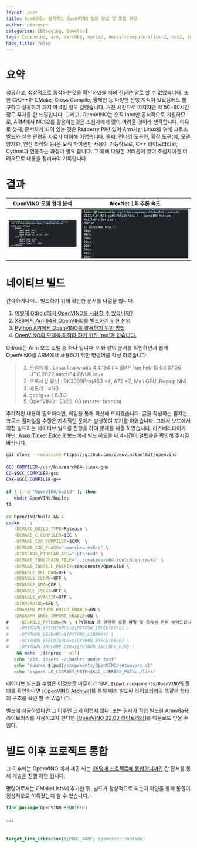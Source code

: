 ```yaml
---
layout: post
title: Arm64에서 동작하는 OpenVINO 빌드 방법 및 통합 과정
author: piorosen
categories: [Blogging, Develop]
tags: [openvino, arm, aarch64, myriad, neural-compute-stick-2, ncs2, intel, npu]
hide_title: false
---
```


# 요약

성공하고, 정상적으로 동작하는것을 확인하였을 때의 신남은 말로 할 수 없었습니다. 또한 C/C++과 CMake, Cross Compile, 툴체인 등 다양한 선행 지식이 있었음에도 불구하고 성공하기 까지 약 4일 정도 걸렸습니다. 거진 시간으로 따지자면 약 50~60시간 정도 투자를 한 느낌입니다. 그리고, OpenVINO는 오직 Intel만 공식적으로 지원하므로, ARM에서 NCS2를 활용하는것은 초심자에게 많이 어려울 것이라 생각합니다. 이유로 첫째, 문서화가 되어 있는 것은 Rasberry PI만 있어 Arm기반 Linux를 위해 크로스 빌드와 실행 관련된 자료가 미비해 어렵습니다. 둘째, 런타임 도구와, 확장 도구(예, 모델 양자화, 연산 최적화 등)은 오직 파이썬만 사용이 가능하므로, C++ 라이브러리와, Cython과 연동하는 과정이 필요 합니다. 그 외에 다양한 어려움이 있어 초심자에겐 어려우므로 내용을 정리하여 기록합니다.

# 결과

OpenVINO 모델 형태 분석|AlexNet 1회 추론 속도
:---:|:---:
![모델 형태 분석](/assets/img/post/2022-11-15-1.png)|![모델 형태 분석](/assets/img/post/2022-11-15-2.png)


# 네이티브 빌드

간략하게나마... 빌드하기 위해 확인한 문서를 나열을 합니다.

1. [어떻게 Odroid에서 OpenVINO를 사용할 수 있습니까?](
https://magazine.odroid.com/article/creating-a-vision-application-in-low-power-situations-using-openvino-and-opencv-with-the-odroid-c2/)
2. [X86에서 Arm64용 OpenVINO를 빌드하기 위한 논의](https://github.com/openvinotoolkit/openvino/issues/8343)
3. [Python API에서 OpenVINO를 활용하기 위한 방법](https://www.intel.co.kr/content/www/kr/ko/support/articles/000057448/software/development-software.html)
4. [OpenVINO의 모델을 최적화 하기 위한 'mo'가 없습니다.](https://github.com/openvinotoolkit/openvino/issues/11150)

Odroid는 Arm 보드 모델 중 하나 입니다. 이와 같이 문서를 확인하면서 쉽게 OpenVINO를 ARM에서 사용하기 위한 명령어를 작성 하였습니다.

> 1. 운영체제 : Linux linaro-alip 4.4.194 #4 SMP Tue Feb 15 03:07:56 UTC 2022 aarch64 GNU/Linux
> 2. 프로세싱 유닛 : RK3399Pro(A53 *4, A72 *2, Mali GPU, Rockip NN)
> 3. 메모리 : 4GB
> 4. gcc/g++ : 8.3.0
> 5. OpenVINO : 2022. 03 (master branch)

추가적인 내용이 필요하다면, 메일을 통해 회신해 드리겠습니다. 글을 작성하는 필자는, 크로스 컴파일을 수행은 지속적인 문제가 발생하여 포기를 하였습니다. 그래서 보드에서 직접 빌드하는 네이티브 빌드를 진행을 하여 문제를 해결 하였습니다. 라즈베리파이가 아닌, [Asus Tinker Edge R](https://tinker-board.asus.com/product/tinker-edge-r.html) 보드에서 빌드 하였을 때 4시간이 걸렸음을 확인해 주시길 바랍니다.

```sh
git clone --recursive https://github.com/openvinotoolkit/openvino

GCC_COMPILER=/usr/bin/aarch64-linux-gnu
CC=$GCC_COMPILER-gcc
CXX=$GCC_COMPILER-g++

if ! [ -d "OpenVINO/build" ]; then
   mkdir OpenVINO/build;
fi

cd OpenVINO/build && \
cmake .. \
   -DCMAKE_BUILD_TYPE=Release \
   -DCMAKE_C_COMPILER=$CC \
   -DCMAKE_CXX_COMPILER=$CXX  \
   -DCMAKE_CXX_FLAGS="-march=armv8-a" \
   -DTHREADS_PTHREAD_ARG="-pthread" \
   -DCMAKE_TOOLCHAIN_FILE="../cmake/arm64.toolchain.cmake" \
   -DCMAKE_INSTALL_PREFIX=components/OpenVINO \
   -DENABLE_MKL_DNN=OFF \
   -DENABLE_CLDNN=OFF \
   -DENABLE_GNA=OFF \
   -DENABLE_SSE42=OFF \
   -DENABLE_AVX512F=OFF \
   -DTHREADING=SEQ \
   -DNGRAPH_PYTHON_BUILD_ENABLE=ON \
   -DNGRAPH_ONNX_IMPORT_ENABLE=ON \
#    -DENABLE_PYTHON=ON \ ㅖPYTHON 과 관련된 실행 파일 및 종속성 관리 부탁드립니다.
#    -DPYTHON_EXECUTABLE=${PYTHON_EXECUTABLE} \
#    -DPYTHON_LIBRARY=${PYTHON_LIBRARY} \
#    -DCYTHON_EXECUTABLE=${CYTHON_EXECUTABLE} \
#    -DPYTHON_INCLUDE_DIR=${PYTHON_INCLUDE_DIR} \
    && make -j$(nproc --all)
   echo "plz, insert ~/.bashrc under text"
   echo "source $(pwd)/components/OpenVINO/setupvars.sh" 
   echo "export LD_LIBRARY_PATH=$$LD_LIBRARY_PATH:./link" 
```

네이티브 빌드를 수행은 이것으로 마무리가 되며, ```$(pwd)/components/OpenVINO```의 폴더를 확인한다면 [[OpenVINO Archive]](https://storage.openvinotoolkit.org/repositories/openvino/packages/2022.2/linux/)를 통해 미리 빌드된 라이브러리와 똑같은 형태의 구조를 확인 할 수 있습니다.

빌드에 성공하였다면 그 이후엔 크게 어렵지 않다. 또는 필자가 직접 빌드한 Armv8a용 라이브러리를 사용하고자 한다면 [[OpenVINO 22.03 라이브러리]](https://github.com/Piorosen/HeterogeneousPU/releases/download/OpenVINO-2022-03/OpenVINO.tar.gz)를 다운로드 받을 수 있다.

# 빌드 이후 프로젝트 통합

그 이후에는 OpenVINO 에서 제공 되는 [[어떻게 프로젝트에 통합합니까?]](https://docs.openvino.ai/latest/openvino_docs_OV_UG_Integrate_OV_with_your_application.html) 란 문서를 통해 개발을 진행 하면 됩니다.

명령어로서는 CMakeLists에 추가한 뒤, 빌드가 정상적으로 되는지 확인을 통해 통합이 정상적으로 이뤄졌는지 알 수 있습니다.ㄴ

```cmake
find_package(OpenVINO REQUIRED)

...


target_link_libraries(${PROJ_NAME} openvino::runtime)

```
